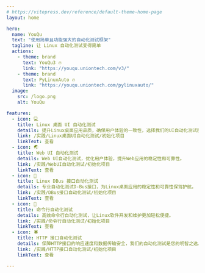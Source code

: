 ```yaml
---
# https://vitepress.dev/reference/default-theme-home-page
layout: home

hero:
  name: YouQu
  text: "使用简单且功能强大的自动化测试框架"
  tagline: 让 Linux 自动化测试变得简单
  actions:
    - theme: brand
      text: YouQu3 🔥
      link: "https://youqu.uniontech.com/v3/"
    - theme: brand
      text: PyLinuxAuto 🔥
      link: "https://youqu.uniontech.com/pylinuxauto/"
  image:
    src: /logo.png
    alt: YouQu

features:
  - icon: 💻
    title: Linux 桌面 UI 自动化测试
    details: 提升Linux桌面应用品质，确保用户体验的一致性，选择我们的UI自动化测试服务。
    link: /实践/Linux桌面UI自动化测试/初始化项目
    linkText: 查看
  - icon: 🌏
    title: Web UI 自动化测试
    details: Web UI自动化测试，优化用户体验，提升Web应用的稳定性和可靠性。
    link: /实践/WebUI自动化测试/初始化项目
    linkText: 查看
  - icon: 🚌
    title: Linux DBus 接口自动化测试
    details: 专业自动化测试D-Bus接口，为Linux桌面应用的稳定性和可靠性保驾护航。
    link: /实践/DBus接口自动化测试/初始化项目
    linkText: 查看
  - icon: 🚀
    title: 命令行自动化测试
    details: 高效命令行自动化测试，让Linux软件开发和维护更加轻松便捷。
    link: /实践/命令行自动化测试/初始化项目
    linkText: 查看
  - icon: ️🕷️
    title: HTTP 接口自动化测试
    details: 保障HTTP接口的响应速度和数据传输安全，我们的自动化测试是您的明智之选。
    link: /实践/HTTP接口自动化测试/初始化项目
    linkText: 查看

---
```


<script setup>
import {
  VPTeamPage,
  VPTeamPageTitle,
  VPTeamMembers
} from 'vitepress/theme'

const members = [
  {
    avatar: 'https://www.github.com/mikigo.png',
    name: 'mikigo',
    title: 'Creator',
    org: 'YouQu',
    orgLink: 'https://github.com/linuxdeepin/youqu',
    links: [
      { icon: 'github', link: 'https://github.com/mikigo' },
      { icon: 'x', link: 'https://twitter.com/mikigo_' },
    ]
  },
  {
    avatar: 'https://www.github.com/githublitao.png',
    name: 'githublitao',
    title: 'Developer',
    links: [
      { icon: 'github', link: 'https://github.com/githublitao' },
    ]
  },
  {
    avatar: 'https://www.github.com/zhao-george.png',
    name: 'zhao-george',
    title: 'Developer',
    links: [
      { icon: 'github', link: 'https://github.com/zhao-george' },
    ]
  },
  {
    avatar: 'https://www.github.com/saifeiLee.png',
    name: 'saifeiLee',
    title: 'Developer',
    links: [
      { icon: 'github', link: 'https://github.com/saifeiLee' },
    ]
  },
  {
    avatar: 'https://www.github.com/DarkLii.png',
    name: 'DarkLii',
    title: 'Developer',
    links: [
      { icon: 'github', link: 'https://github.com/DarkLii' },
    ]
  },
  {
    avatar: 'https://www.github.com/CCrazyPeter.png',
    name: 'CCrazyPeter',
    title: 'Developer',
    links: [
      { icon: 'github', link: 'https://github.com/CCrazyPeter' },
    ]
  },
  {
    avatar: 'https://www.github.com/003307.png',
    name: '003307',
    title: 'Developer',
    links: [
      { icon: 'github', link: 'https://github.com/003307' },
    ]
  }, 
  {
    avatar: 'https://www.github.com/Marszzz1116.png',
    name: 'Marszzz1116',
    title: 'Developer',
    links: [
      { icon: 'github', link: 'https://github.com/Marszzz1116' },
    ]
  },  
  {
    avatar: 'https://www.github.com/lu-xianseng.png',
    name: 'lu-xianseng',
    title: 'Developer',
    links: [
      { icon: 'github', link: 'https://github.com/lu-xianseng' },
    ]
  },  
];

const helpers = [
  {
    avatar: 'https://www.github.com/rb-union.png',
    name: 'rb-union',
    title: 'Helper',
    links: [
      { icon: 'github', link: 'https://github.com/rb-union' },
    ]
  },
  {
    avatar: 'https://www.github.com/Jimijun.png',
    name: 'Jimijun',
    title: 'Helper',
    links: [
      { icon: 'github', link: 'https://github.com/Jimijun' },
    ]
  },
  {
    avatar: 'https://www.github.com/king123666.png',
    name: 'king123666',
    title: 'Helper',
    links: [
      { icon: 'github', link: 'https://github.com/king123666' },
    ]
  },
  {
    avatar: 'https://www.github.com/momiji33.png',
    name: 'momiji33',
    title: 'Helper',
    links: [
      { icon: 'github', link: 'https://github.com/momiji33' },
    ]
  },
]
</script>

<VPTeamPage>
  <VPTeamPageTitle>
    <template #title>
      Contributors
    </template>
    <template #lead>
      感谢以下所有人的贡献与参与
    </template>
  </VPTeamPageTitle>
  <VPTeamMembers
    size="small"
    :members="members"
  />
  <VPTeamPageTitle>
    <template #title>
      Helpers
    </template>
    <template #lead>
      感谢以下所有人提供的帮助及重要建议
    </template>
  </VPTeamPageTitle>
  <VPTeamMembers
    size="small"
    :members="helpers"
  />
</VPTeamPage>